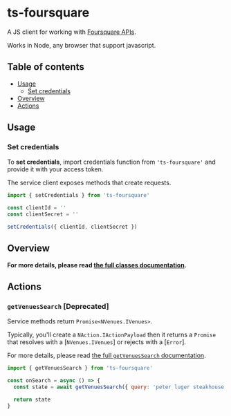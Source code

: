# ts-foursquare

A JS client for working with [Foursquare APIs](https://developer.foursquare.com/docs/api).

Works in Node, any browser that support javascript.

## Table of contents

- [Usage](#usage)
  - [Set credentials](#set-credentials)
- [Overview](#overview)
- [Actions](#actions)

## Usage

### Set credentials

To **set credentials**, import credentials function from `'ts-foursquare'` and provide it with your access token.

The service client exposes methods that create requests.

```js
import { setCredentials } from 'ts-foursquare'

const clientId = ''
const clientSecret = ''

setCredentials({ clientId, clientSecret })
```

## Overview

**For more details, please read [the full classes documentation](./classes.md).**

## Actions

### `getVenuesSearch` [Deprecated]

Service methods return `Promise<NVenues.IVenues>`.

Typically, you'll create a `NAction.IActionPayload` then it returns a `Promise` that resolves with a [`NVenues.IVenues`] or rejects with a [`Error`].

For more details, please read [the full `getVenuesSearch` documentation](./docs/classes.md#getvenuessearch).

```js
import { getVenuesSearch } from 'ts-foursquare'

const onSearch = async () => {
  const state = await getVenuesSearch({ query: 'peter luger steakhouse' })

  return state
}
```
